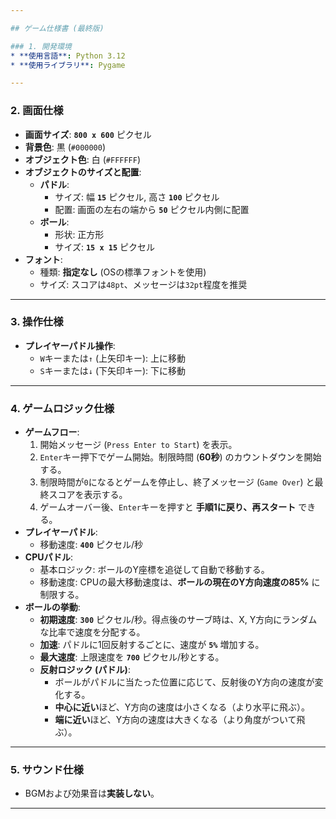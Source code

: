 ```yaml
---

## ゲーム仕様書 (最終版)

### 1. 開発環境
* **使用言語**: Python 3.12
* **使用ライブラリ**: Pygame

---
```


### 2. 画面仕様
* **画面サイズ**: **`800 x 600`** ピクセル
* **背景色**: 黒 (`#000000`)
* **オブジェクト色**: 白 (`#FFFFFF`)
* **オブジェクトのサイズと配置**:
    * **パドル**:
        * サイズ: 幅 **`15`** ピクセル, 高さ **`100`** ピクセル
        * 配置: 画面の左右の端から **`50`** ピクセル内側に配置
    * **ボール**:
        * 形状: 正方形
        * サイズ: **`15 x 15`** ピクセル
* **フォント**:
    * 種類: **指定なし** (OSの標準フォントを使用)
    * サイズ: スコアは`48pt`、メッセージは`32pt`程度を推奨

---

### 3. 操作仕様
* **プレイヤーパドル操作**:
    * `W`キーまたは`↑` (上矢印キー): 上に移動
    * `S`キーまたは`↓` (下矢印キー): 下に移動

---

### 4. ゲームロジック仕様
* **ゲームフロー**:
    1.  開始メッセージ (`Press Enter to Start`) を表示。
    2.  `Enter`キー押下でゲーム開始。制限時間 (**60秒**) のカウントダウンを開始する。
    3.  制限時間が`0`になるとゲームを停止し、終了メッセージ (`Game Over`) と最終スコアを表示する。
    4.  ゲームオーバー後、`Enter`キーを押すと **手順1に戻り、再スタート** できる。
* **プレイヤーパドル**:
    * 移動速度: **`400`** ピクセル/秒
* **CPUパドル**:
    * 基本ロジック: ボールのY座標を追従して自動で移動する。
    * 移動速度: CPUの最大移動速度は、**ボールの現在のY方向速度の85%** に制限する。
* **ボールの挙動**:
    * **初期速度**: **`300`** ピクセル/秒。得点後のサーブ時は、X, Y方向にランダムな比率で速度を分配する。
    * **加速**: パドルに1回反射するごとに、速度が **`5%`** 増加する。
    * **最大速度**: 上限速度を **`700`** ピクセル/秒とする。
    * **反射ロジック (パドル)**:
        * ボールがパドルに当たった位置に応じて、反射後のY方向の速度が変化する。
        * **中心に近い**ほど、Y方向の速度は小さくなる（より水平に飛ぶ）。
        * **端に近い**ほど、Y方向の速度は大きくなる（より角度がついて飛ぶ）。

---

### 5. サウンド仕様
* BGMおよび効果音は**実装しない**。

---
